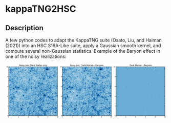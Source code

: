 # kappaTNG2HSC
## Description 
A few python codes to adapt the KappaTNG suite (Osato, Liu, and Haiman (2021)) into an HSC S16A-Like suite, apply a Gaussian smooth kernel, and compute several non-Gaussian statistics. 
Example of the Baryon effect in one of the noisy realizations:


<p float="center">
<img src="/figures/comparison_realization_10.png" width="1000"/> 
 
</p>

 

